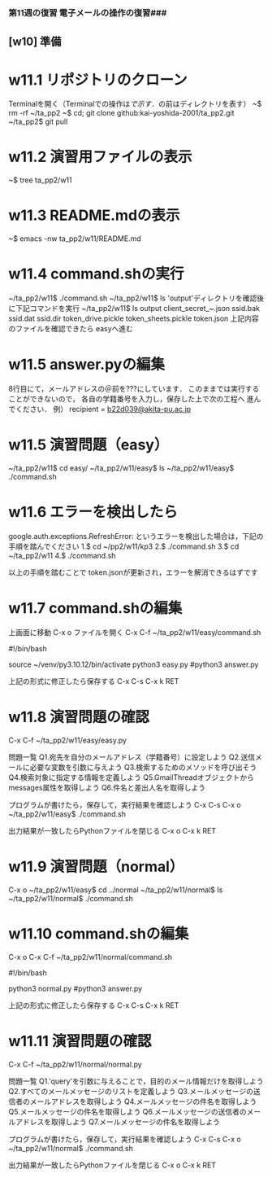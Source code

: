 ### 第11週の復習 電子メールの操作の復習###

## [w10] 準備 ##

# w11.1 リポジトリのクローン
Terminalを開く（Terminalでの操作は$で示す．$の前はディレクトリを表す）
~$ rm -rf ~/ta_pp2
~$ cd; git clone github:kai-yoshida-2001/ta_pp2.git
~/ta_pp2$ git pull

# w11.2 演習用ファイルの表示
~$ tree ta_pp2/w11

# w11.3 README.mdの表示
~$ emacs -nw ta_pp2/w11/README.md

# w11.4 command.shの実行
~/ta_pp2/w11$ ./command.sh
~/ta_pp2/w11$ ls
'output'ディレクトリを確認後に下記コマンドを実行
~/ta_pp2/w11$ ls output
	client_secret_~.json
	ssid.bak
	ssid.dat
	ssid.dir
	token_drive.pickle
	token_sheets.pickle
	token.json
上記内容のファイルを確認できたら
easyへ進む

# w11.5 answer.pyの編集
8行目にて，メールアドレスの＠前を???にしています．
このままでは実行することができないので，
各自の学籍番号を入力し，保存した上で次の工程へ
進んでください．
例）
recipient = b22d039@akita-pu.ac.jp

# w11.5 演習問題（easy）
~/ta_pp2/w11$ cd easy/
~/ta_pp2/w11/easy$ ls
~/ta_pp2/w11/easy$ ./command.sh

# w11.6 エラーを検出したら
google.auth.exceptions.RefreshError:
というエラーを検出した場合は，下記の手順を踏んでください
1.$ cd ~/pp2/w11/kp3
2.$ ./command.sh
3.$ cd ~/ta_pp2/w11
4.$ ./command.sh

以上の手順を踏むことで
token.jsonが更新され，エラーを解消できるはずです

# w11.7 command.shの編集
上画面に移動
C-x o
ファイルを開く
C-x C-f ~/ta_pp2/w11/easy/command.sh

#!/bin/bash

source ~/venv/py3.10.12/bin/activate
python3 easy.py
#python3 answer.py

上記の形式に修正したら保存する
C-x C-s
C-x k RET

# w11.8 演習問題の確認
C-x C-f ~/ta_pp2/w11/easy/easy.py

問題一覧
Q1.宛先を自分のメールアドレス（学籍番号）に設定しよう
Q2.送信メールに必要な変数を引数に与えよう
Q3.検索するためのメソッドを呼び出そう
Q4.検索対象に指定する情報を定義しよう
Q5.GmailThreadオブジェクトからmessages属性を取得しよう
Q6.件名と差出人名を取得しよう

プログラムが書けたら，保存して，実行結果を確認しよう
C-x C-s
C-x o 
~/ta_pp2/w11/easy$ ./command.sh

出力結果が一致したらPythonファイルを閉じる
C-x o
C-x k RET

# w11.9 演習問題（normal）
C-x o
~/ta_pp2/w11/easy$ cd ../normal
~/ta_pp2/w11/normal$ ls
~/ta_pp2/w11/normal$ ./command.sh

# w11.10 command.shの編集
C-x o
C-x C-f ~/ta_pp2/w11/normal/command.sh

#!/bin/bash

python3 normal.py
#python3 answer.py

上記の形式に修正したら保存する
C-x C-s
C-x k RET

# w11.11 演習問題の確認
C-x C-f ~/ta_pp2/w11/normal/normal.py

問題一覧
Q1.'query'を引数に与えることで，目的のメール情報だけを取得しよう
Q2.すべてのメールメッセージのリストを定義しよう
Q3.メールメッセージの送信者のメールアドレスを取得しよう
Q4.メールメッセージの件名を取得しよう
Q5.メールメッセージの件名を取得しよう
Q6.メールメッセージの送信者のメールアドレスを取得しよう
Q7.メールメッセージの件名を取得しよう

プログラムが書けたら，保存して，実行結果を確認しよう
C-x C-s
C-x o 
~/ta_pp2/w11/normal$ ./command.sh

出力結果が一致したらPythonファイルを閉じる
C-x o
C-x k RET
